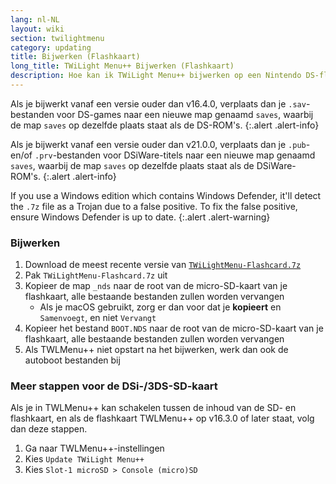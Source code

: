 ```yaml
---
lang: nl-NL
layout: wiki
section: twilightmenu
category: updating
title: Bijwerken (Flashkaart)
long_title: TWiLight Menu++ Bijwerken (Flashkaart)
description: Hoe kan ik TWiLight Menu++ bijwerken op een Nintendo DS-flashkaart
---
```


Als je bijwerkt vanaf een versie ouder dan v16.4.0, verplaats dan je `.sav`-bestanden voor DS-games naar een nieuwe map genaamd `saves`, waarbij de map `saves` op dezelfde plaats staat als de DS-ROM's.
{:.alert .alert-info}

Als je bijwerkt vanaf een versie ouder dan v21.0.0, verplaats dan je `.pub`- en/of `.prv`-bestanden voor DSiWare-titels naar een nieuwe map genaamd `saves`, waarbij de map `saves` op dezelfde plaats staat als de DSiWare-ROM's.
{:.alert .alert-info}

If you use a Windows edition which contains Windows Defender, it'll detect the `.7z` file as a Trojan due to a false positive. To fix the false positive, ensure Windows Defender is up to date.
{:.alert .alert-warning}

### Bijwerken
1. Download de meest recente versie van [`TWiLightMenu-Flashcard.7z`](https://github.com/DS-Homebrew/TWiLightMenu/releases/latest/download/TWiLightMenu-Flashcard.7z)
1. Pak `TWiLightMenu-Flashcard.7z` uit
1. Kopieer de map `_nds` naar de root van de micro-SD-kaart van je flashkaart, alle bestaande bestanden zullen worden vervangen
   - Als je macOS gebruikt, zorg er dan voor dat je **kopieert** en `Samenvoegt`, en niet `Vervangt`
1. Kopieer het bestand `BOOT.NDS` naar de root van de micro-SD-kaart van je flashkaart, alle bestaande bestanden zullen worden vervangen
1. Als TWLMenu++ niet opstart na het bijwerken, werk dan ook de autoboot bestanden bij

### Meer stappen voor de DSi-/3DS-SD-kaart

Als je in TWLMenu++ kan schakelen tussen de inhoud van de SD- en flashkaart, en als de flashkaart TWLMenu++ op v16.3.0 of later staat, volg dan deze stappen.

1. Ga naar TWLMenu++-instellingen
1. Kies `Update TWiLight Menu++`
1. Kies `Slot-1 microSD > Console (micro)SD`
